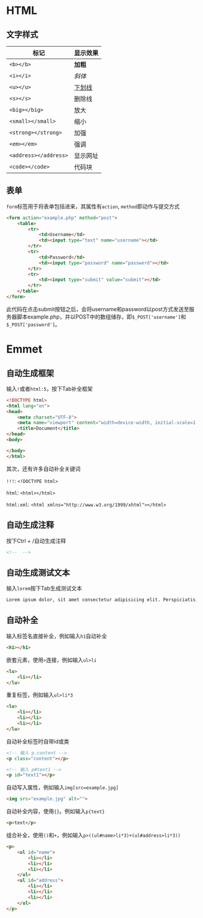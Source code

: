 # HTML

## 文字样式

| 标记                    | 显示效果       |
| --------------------- | ---------- |
| `<b></b>`             | <b>加粗</b>  |
| `<i></i>`             | <i>斜体</i>  |
| `<u></u>`             | <u>下划线</u> |
| `<s></s>`             | 删除线        |
| `<big></big>`         | 放大         |
| `<small></small>`     | 缩小         |
| `<strong></strong>`   | 加强         |
| `<em></em>`           | 强调         |
| `<address></address>` | 显示网址       |
| `<code></code>`       | 代码块        |

## 表单

`form`标签用于将表单包括进来，其属性有`action`, `method`即动作与提交方式

```html
<form action="example.php" method="post">
    <table>
        <tr>
            <td>Username</td>
            <td><input type="text" name="username"></td>
        </tr>
        <tr>
            <td>Password</td>
            <td><input type="password" name="password"></td>
        </tr>
        <tr>
            <td><input type="submit" value="submit"></td>
        </tr>
    </table>
</form>
```

此代码在点击submit按钮之后，会将username和password以post方式发送至服务器脚本example.php，并以POST中的数组储存，即`$_POST['username']`和`$_POST['password']`。

# Emmet

## 自动生成框架

输入`!`或者`html:5`，按下Tab补全框架

```html
<!DOCTYPE html>
<html lang="en">
<head>
    <meta charset="UTF-8">
    <meta name="viewport" content="width=device-width, initial-scale=1.0">
    <title>Document</title>
</head>
<body>

</body>
</html>
```

其次，还有许多自动补全关键词

`!!!`: `<!DOCTYPE html>`

`html`: `<html></html>`

`html:xml`: `<html xmlns="http://www.w3.org/1999/xhtml"></html>`

## 自动生成注释

按下Ctrl + /自动生成注释

```html
<!--  -->
```

## 自动生成测试文本

输入`lorem`按下Tab生成测试文本

```html
Lorem ipsum dolor, sit amet consectetur adipisicing elit. Perspiciatis, error voluptates incidunt corrupti recusandae fugiat repellendus distinctio beatae sed atque ab ipsam consequatur. Voluptatem, atque expedita quae vitae dolor corporis!
```

## 自动补全

输入标签名直接补全，例如输入`h1`自动补全

```html
<h1></h1>
```

嵌套元素，使用`>`连接，例如输入`ul>li`

```html
<lu>
    <li></li>
</lu>
```

重复标签，例如输入`ul>li*3`

```html
<lu>
    <li></li>
    <li></li>
    <li></li>
</lu>
```

自动补全标签时自带id或类

```html
<!-- 输入 p.content -->
<p class="content"></p>

<!-- 输入 p#text1 -->
<p id="text1"></p>
```

自动写入属性，例如输入`img[src=example.jpg]`

```html
<img src="example.jpg" alt="">
```

自动补全内容，使用`{}`。例如输入`p{text}`

```html
<p>text</p>
```

组合补全，使用`()`和`+`，例如输入`p>((ul#name>li*3)+(ul#address>li*3))`

```html
<p>
    <ul id="name">
        <li></li>
        <li></li>
        <li></li>
    </ul>
    <ul id="address">
        <li></li>
        <li></li>
        <li></li>
    </ul>
</p>
```
